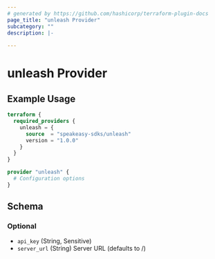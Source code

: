 ```yaml
---
# generated by https://github.com/hashicorp/terraform-plugin-docs
page_title: "unleash Provider"
subcategory: ""
description: |-
  
---
```


# unleash Provider



## Example Usage

```terraform
terraform {
  required_providers {
    unleash = {
      source  = "speakeasy-sdks/unleash"
      version = "1.0.0"
    }
  }
}

provider "unleash" {
  # Configuration options
}
```

<!-- schema generated by tfplugindocs -->
## Schema

### Optional

- `api_key` (String, Sensitive)
- `server_url` (String) Server URL (defaults to /)
